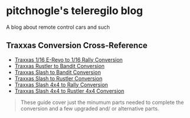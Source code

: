 # pitchnogle's teleregilo blog

A blog about remote control cars and such

## Traxxas Conversion Cross-Reference

-   [Traxxas 1/16 E-Revo to 1/16 Rally Conversion](reference/traxxas_mini_revo_2_rally.md)
-   [Traxxas Rustler to Bandit Conversion](reference/traxxas_rustler_2_bandit.md)
-   [Traxxas Slash to Bandit Conversion](reference/traxxas_slash_2_bandit.md)
-   [Traxxas Slash to Rustler Conversion](reference/traxxas_slash_2_rustler.md)
-   [Traxxas Slash 4x4 to Rally Conversion](reference/traxxas_slash4x4_2_rally.md)
-   [Traxxas Slash 4x4 to Rustler 4x4 Conversion](reference/traxxas_slash4x4_2_rustler4x4.md)

> These guide cover just the minumum parts needed to complete the conversion and a few upgraded and/
> or alternative parts.
